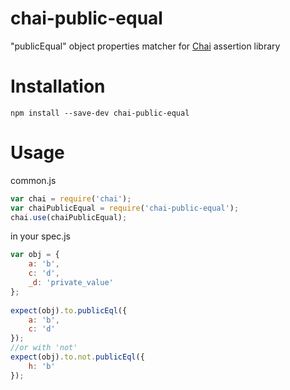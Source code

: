 chai-public-equal 
===========

"publicEqual" object properties matcher for [Chai](http://chaijs.com/) assertion library

Installation
===========

`npm install --save-dev chai-public-equal`

Usage
=====

common.js
```js
var chai = require('chai');
var chaiPublicEqual = require('chai-public-equal');
chai.use(chaiPublicEqual);
```

in your spec.js
```js
var obj = {
	a: 'b',
	c: 'd',
	_d: 'private_value'
};
	
expect(obj).to.publicEql({
	a: 'b',
	c: 'd'
});
//or with 'not'
expect(obj).to.not.publicEql({
	h: 'b'
});
```
